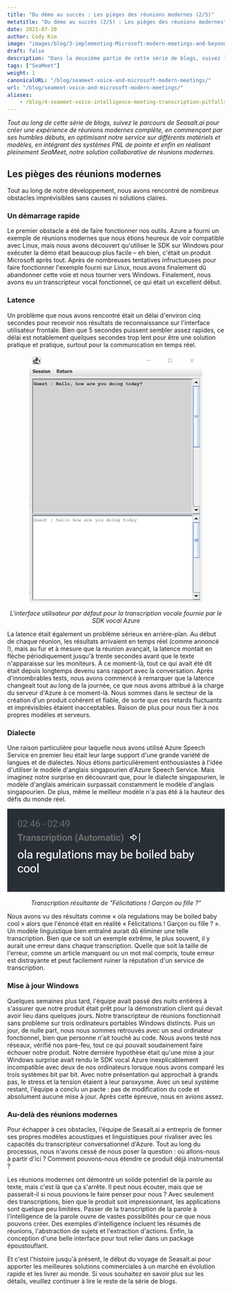 ```yaml
---
title: "Du démo au succès : Les pièges des réunions modernes (2/5)"
metatitle: "Du démo au succès (2/5) : Les pièges des réunions modernes"
date: 2021-07-30
author: Cody Kim
image: "images/blog/3-implementing-Microsoft-modern-meetings-and-beyond/SeaMeet animation.gif"
draft: false
description: "Dans la deuxième partie de cette série de blogs, suivez le parcours de Seasalt.ai pour créer SeaMeet, notre solution collaborative de réunions modernes."
tags: ["SeaMeet"]
weight: 1  
canonicalURL: "/blog/seameet-voice-and-microsoft-modern-meetings/"
url: "/blog/seameet-voice-and-microsoft-modern-meetings/"
aliases:
    - /blog/4-seameet-voice-intelligence-meeting-transcription-pitfalls-of-microsoft-modern-meetings/
---
```


*Tout au long de cette série de blogs, suivez le parcours de Seasalt.ai pour créer une expérience de réunions modernes complète, en commençant par ses humbles débuts, en optimisant notre service sur différents matériels et modèles, en intégrant des systèmes PNL de pointe et enfin en réalisant pleinement SeaMeet, notre solution collaborative de réunions modernes.*

## Les pièges des réunions modernes

Tout au long de notre développement, nous avons rencontré de nombreux obstacles imprévisibles sans causes ni solutions claires.

### Un démarrage rapide

Le premier obstacle a été de faire fonctionner nos outils. Azure a fourni un exemple de réunions modernes que nous étions heureux de voir compatible avec Linux, mais nous avons découvert qu'utiliser le SDK sur Windows pour exécuter la démo était beaucoup plus facile – eh bien, c'était un produit Microsoft après tout. Après de nombreuses tentatives infructueuses pour faire fonctionner l'exemple fourni sur Linux, nous avons finalement dû abandonner cette voie et nous tourner vers Windows. Finalement, nous avons eu un transcripteur vocal fonctionnel, ce qui était un excellent début.

### Latence

Un problème que nous avons rencontré était un délai d'environ cinq secondes pour recevoir nos résultats de reconnaissance sur l'interface utilisateur frontale. Bien que 5 secondes puissent sembler assez rapides, ce délai est notablement quelques secondes trop lent pour être une solution pratique et pratique, surtout pour la communication en temps réel.

<center>
<img src="/images/blog/4-seameet-voice-intelligence-meeting-transcription-pitfalls-of-microsoft-modern-meetings/default_ui.png" style="width:400px;" alt="L'interface utilisateur par défaut pour la transcription vocale par le SDK vocal Azure"/>

*L'interface utilisateur par défaut pour la transcription vocale fournie par le SDK vocal Azure*
</center>

La latence était également un problème sérieux en arrière-plan. Au début de chaque réunion, les résultats arrivaient en temps réel (comme annoncé !), mais au fur et à mesure que la réunion avançait, la latence montait en flèche périodiquement jusqu'à trente secondes avant que le texte n'apparaisse sur les moniteurs. À ce moment-là, tout ce qui avait été dit était depuis longtemps devenu sans rapport avec la conversation. Après d'innombrables tests, nous avons commencé à remarquer que la latence changeait tout au long de la journée, ce que nous avons attribué à la charge du serveur d'Azure à ce moment-là. Nous sommes dans le secteur de la création d'un produit cohérent et fiable, de sorte que ces retards fluctuants et imprévisibles étaient inacceptables. Raison de plus pour nous fier à nos propres modèles et serveurs.

### Dialecte

Une raison particulière pour laquelle nous avons utilisé Azure Speech Service en premier lieu était leur large support d'une grande variété de langues et de dialectes. Nous étions particulièrement enthousiastes à l'idée d'utiliser le modèle d'anglais singapourien d'Azure Speech Service. Mais imaginez notre surprise en découvrant que, pour le dialecte singapourien, le modèle d'anglais américain surpassait constamment le modèle d'anglais singapourien. De plus, même le meilleur modèle n'a pas été à la hauteur des défis du monde réel.

<center>
<img src="/images/blog/4-seameet-voice-intelligence-meeting-transcription-pitfalls-of-microsoft-modern-meetings/bad_result.png"/>

*Transcription résultante de "Félicitations ! Garçon ou fille ?"*
</center>

Nous avons vu des résultats comme « ola regulations may be boiled baby cool » alors que l'énoncé était en réalité « Félicitations ! Garçon ou fille ? ». Un modèle linguistique bien entraîné aurait dû éliminer une telle transcription. Bien que ce soit un exemple extrême, le plus souvent, il y aurait une erreur dans chaque transcription. Quelle que soit la taille de l'erreur, comme un article manquant ou un mot mal compris, toute erreur est distrayante et peut facilement ruiner la réputation d'un service de transcription.

### Mise à jour Windows

Quelques semaines plus tard, l'équipe avait passé des nuits entières à s'assurer que notre produit était prêt pour la démonstration client qui devait avoir lieu dans quelques jours. Notre transcripteur de réunions fonctionnait sans problème sur trois ordinateurs portables Windows distincts. Puis un jour, de nulle part, nous nous sommes retrouvés avec un seul ordinateur fonctionnel, bien que personne n'ait touché au code. Nous avons testé nos réseaux, vérifié nos pare-feu, tout ce qui pouvait soudainement faire échouer notre produit. Notre dernière hypothèse était qu'une mise à jour Windows surprise avait rendu le SDK vocal Azure inexplicablement incompatible avec deux de nos ordinateurs lorsque nous avons comparé les trois systèmes bit par bit. Avec notre présentation qui approchait à grands pas, le stress et la tension étaient à leur paroxysme. Avec un seul système restant, l'équipe a conclu un pacte : pas de modification du code et absolument aucune mise à jour. Après cette épreuve, nous en avions assez.

### Au-delà des réunions modernes

Pour échapper à ces obstacles, l'équipe de Seasalt.ai a entrepris de former ses propres modèles acoustiques et linguistiques pour rivaliser avec les capacités du transcripteur conversationnel d'Azure. Tout au long du processus, nous n'avons cessé de nous poser la question : où allons-nous à partir d'ici ? Comment pouvons-nous étendre ce produit déjà instrumental ?

Les réunions modernes ont démontré un solide potentiel de la parole au texte, mais c'est là que ça s'arrête. Il peut nous écouter, mais que se passerait-il si nous pouvions le faire penser pour nous ? Avec seulement des transcriptions, bien que le produit soit impressionnant, les applications sont quelque peu limitées. Passer de la transcription de la parole à l'intelligence de la parole ouvre de vastes possibilités pour ce que nous pouvons créer. Des exemples d'intelligence incluent les résumés de réunions, l'abstraction de sujets et l'extraction d'actions. Enfin, la conception d'une belle interface pour tout relier dans un package époustouflant.

Et c'est l'histoire jusqu'à présent, le début du voyage de Seasalt.ai pour apporter les meilleures solutions commerciales à un marché en évolution rapide et les livrer au monde. Si vous souhaitez en savoir plus sur les détails, veuillez continuer à lire le reste de la série de blogs.
